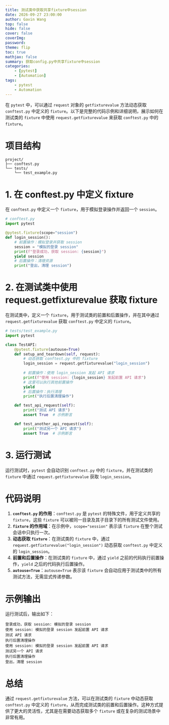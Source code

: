 ```yaml
---
title: 测试类中获取共享fixture中session 
date: 2026-09-27 23:00:00
author: Gavin Wang
top: false
hide: false
cover: false
coverImg:
password:
theme: flip
toc: true
mathjax: false
summary: 获取config.py中共享fixture中session
categories:
    - [pytest]
    - [Automation]
tags:
    - pytest
    - Automation
---
```



在 `pytest` 中，可以通过 `request` 对象的 `getfixturevalue` 方法动态获取 `conftest.py` 中定义的 `fixture`。以下是完整的代码示例和详细说明，展示如何在测试类的 `fixture` 中使用 `request.getfixturevalue` 来获取 `conftest.py` 中的 `fixture`。

# 项目结构

```shell
project/
├── conftest.py
└── tests/
    └── test_example.py
```

# 1. 在 conftest.py 中定义 fixture

在 `conftest.py` 中定义一个 `fixture`，用于模拟登录操作并返回一个 `session`。

```python
# conftest.py
import pytest

@pytest.fixture(scope="session")
def login_session():
    # 前置操作：模拟登录并获取 session
    session = "模拟的登录 session"
    print(f"登录成功，获取 session: {session}")
    yield session
    # 后置操作：清理资源
    print("登出，清理 session")
```

# 2. 在测试类中使用 request.getfixturevalue 获取 fixture

在测试类中，定义一个 `fixture`，用于测试类的前置和后置操作，并在其中通过 `request.getfixturevalue` 获取 `conftest.py` 中定义的 `fixture`。

```python
# tests/test_example.py
import pytest

class TestAPI:
    @pytest.fixture(autouse=True)
    def setup_and_teardown(self, request):
        # 动态获取 conftest.py 中的 fixture
        login_session = request.getfixturevalue("login_session")
        
        # 前置操作：使用 login_session 发起 API 请求
        print(f"使用 session: {login_session} 发起前置 API 请求")
        # 这里可以执行其他前置操作
        yield
        # 后置操作：执行清理
        print("执行后置清理操作")

    def test_api_request(self):
        print("测试 API 请求")
        assert True  # 示例断言

    def test_another_api_request(self):
        print("测试另一个 API 请求")
        assert True  # 示例断言
```

# 3. 运行测试

运行测试时，`pytest` 会自动识别 `conftest.py` 中的 `fixture`，并在测试类的 `fixture` 中通过 `request.getfixturevalue` 获取 `login_session`。

# 代码说明

1. **`conftest.py` 的作用**：`conftest.py` 是 `pytest` 的特殊文件，用于定义共享的 `fixture`，这些 `fixture` 可以被同一目录及其子目录下的所有测试文件使用。
2. **`fixture` 的作用域**：在示例中，`scope="session"` 表示该 `fixture` 在整个测试会话中只执行一次。
3. **动态获取 `fixture`**：在测试类的 `fixture` 中，通过 `request.getfixturevalue("login_session")` 动态获取 `conftest.py` 中定义的 `login_session`。
4. **前置和后置操作**：在测试类的 `fixture` 中，通过 `yield` 之前的代码执行前置操作，`yield` 之后的代码执行后置操作。
5. **`autouse=True`**：`autouse=True` 表示该 `fixture` 会自动应用于测试类中的所有测试方法，无需显式传递参数。

# 示例输出

运行测试后，输出如下：

```shell
登录成功，获取 session: 模拟的登录 session
使用 session: 模拟的登录 session 发起前置 API 请求
测试 API 请求
执行后置清理操作
使用 session: 模拟的登录 session 发起前置 API 请求
测试另一个 API 请求
执行后置清理操作
登出，清理 session
```

# 总结

通过 `request.getfixturevalue` 方法，可以在测试类的 `fixture` 中动态获取 `conftest.py` 中定义的 `fixture`，从而完成测试类的前置和后置操作。这种方式提供了更大的灵活性，尤其是在需要动态获取多个 `fixture` 或在复杂的测试场景中非常有用。


